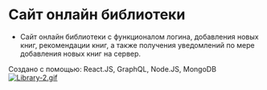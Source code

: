 # Сайт онлайн библиотеки
- Сайт онлайн библиотеки с функционалом логина, добавления новых книг, рекомендации книг, а также получения уведомлений по мере добавления новых книг на сервер.

Создано с помощью: React.JS, GraphQL, Node.JS, MongoDB
[![Library-2.gif](https://i.postimg.cc/9QBPJJ7x/Library-2.gif)](https://postimg.cc/FY7JKbGc)
